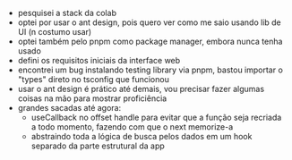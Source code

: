 - pesquisei a stack da colab
- optei por usar o ant design, pois quero ver como me saio usando lib de UI (n costumo usar)
- optei também pelo pnpm como package manager, embora nunca tenha usado
- defini os requisitos iniciais da interface web
- encontrei um bug instalando testing library via pnpm, bastou importar o "types" direto no tsconfig que funcionou
- usar o ant design é prático até demais, vou precisar fazer algumas coisas na mão para mostrar proficiência
- grandes sacadas até agora:
  - useCallback no offset handle para evitar que a função seja recriada a todo momento, fazendo com que o next memorize-a
  - abstraindo toda a lógica de busca pelos dados em um hook separado da parte estrutural da app
